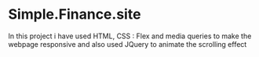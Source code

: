 # Simple.Finance.site
In this project i have used HTML, CSS : Flex and media queries to make the webpage responsive and also used JQuery to animate the scrolling effect
